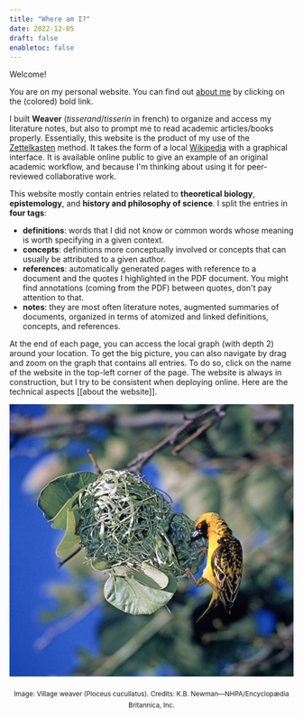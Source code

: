 ```yaml
---
title: "Where am I?"
date: 2022-12-05
draft: false
enabletoc: false
---
```


Welcome!

You are on my personal website. You can find out [about me](Anton%20Robert.md) by clicking on the (colored) bold link.

I built **Weaver** (*tisserand*/*tisserin* in french) to organize and access my literature notes, but also to prompt me to read academic articles/books properly. 
Essentially, this website is the product of my use of the [Zettelkasten](https://en.wikipedia.org/wiki/Zettelkasten) method. It takes the form of a local [Wikipedia](https://en.wikipedia.org/wiki/Main_Page) with a graphical interface. 
It is available online public to give an example of an original academic workflow, and because I'm thinking about using it for peer-reviewed collaborative work.

This website mostly contain entries related to **theoretical biology**, **epistemology**, and **history and philosophy of science**.
I split the entries in **four tags**:
- **definitions**: words that I did not know or common words whose meaning is worth specifying in a given context. 
- **concepts**: definitions more conceptually involved or concepts that can usually be attributed to a given author.
- **references**: automatically generated pages with reference to a document and the quotes I highlighted in the PDF document. You might find annotations (coming from the PDF) between quotes, don't pay attention to that.
- **notes**: they are most often literature notes, augmented summaries of documents, organized in terms of atomized and linked definitions, concepts, and references. 

At the end of each page, you can access the local graph (with depth 2) around your location.
To get the big picture, you can also navigate by drag and zoom on the graph that contains all entries. 
To do so, click on the name of the website in the top-left corner of the page. 
The website is always in construction, but I try to be consistent when deploying online. 
Here are the technical aspects [[about the website]]. 


![](images/weaver.png)
<p style="text-align: center;"> <sub> Image: Village weaver (Ploceus cucullatus). Credits: K.B. Newman—NHPA/Encyclopædia Britannica, Inc. </sub></p>